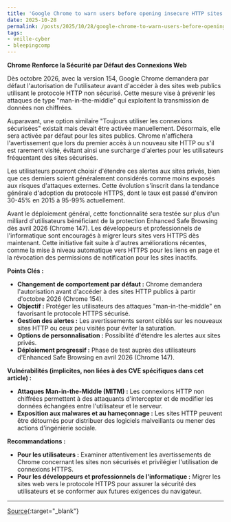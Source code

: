 ```yaml
---
title: 'Google Chrome to warn users before opening insecure HTTP sites'
date: 2025-10-28
permalink: /posts/2025/10/28/google-chrome-to-warn-users-before-opening-insecure-http-sites/
tags:
- veille-cyber
- bleepingcomp
---
```

**Chrome Renforce la Sécurité par Défaut des Connexions Web**

Dès octobre 2026, avec la version 154, Google Chrome demandera par défaut l'autorisation de l'utilisateur avant d'accéder à des sites web publics utilisant le protocole HTTP non sécurisé. Cette mesure vise à prévenir les attaques de type "man-in-the-middle" qui exploitent la transmission de données non chiffrées.

Auparavant, une option similaire "Toujours utiliser les connexions sécurisées" existait mais devait être activée manuellement. Désormais, elle sera activée par défaut pour les sites publics. Chrome n'affichera l'avertissement que lors du premier accès à un nouveau site HTTP ou s'il est rarement visité, évitant ainsi une surcharge d'alertes pour les utilisateurs fréquentant des sites sécurisés.

Les utilisateurs pourront choisir d'étendre ces alertes aux sites privés, bien que ces derniers soient généralement considérés comme moins exposés aux risques d'attaques externes. Cette évolution s'inscrit dans la tendance générale d'adoption du protocole HTTPS, dont le taux est passé d'environ 30-45% en 2015 à 95-99% actuellement.

Avant le déploiement général, cette fonctionnalité sera testée sur plus d'un milliard d'utilisateurs bénéficiant de la protection Enhanced Safe Browsing dès avril 2026 (Chrome 147). Les développeurs et professionnels de l'informatique sont encouragés à migrer leurs sites vers HTTPS dès maintenant. Cette initiative fait suite à d'autres améliorations récentes, comme la mise à niveau automatique vers HTTPS pour les liens en page et la révocation des permissions de notification pour les sites inactifs.

**Points Clés :**

*   **Changement de comportement par défaut :** Chrome demandera l'autorisation avant d'accéder à des sites HTTP publics à partir d'octobre 2026 (Chrome 154).
*   **Objectif :** Protéger les utilisateurs des attaques "man-in-the-middle" en favorisant le protocole HTTPS sécurisé.
*   **Gestion des alertes :** Les avertissements seront ciblés sur les nouveaux sites HTTP ou ceux peu visités pour éviter la saturation.
*   **Options de personnalisation :** Possibilité d'étendre les alertes aux sites privés.
*   **Déploiement progressif :** Phase de test auprès des utilisateurs d'Enhanced Safe Browsing en avril 2026 (Chrome 147).

**Vulnérabilités (implicites, non liées à des CVE spécifiques dans cet article) :**

*   **Attaques Man-in-the-Middle (MITM) :** Les connexions HTTP non chiffrées permettent à des attaquants d'intercepter et de modifier les données échangées entre l'utilisateur et le serveur.
*   **Exposition aux malwares et au hameçonnage :** Les sites HTTP peuvent être détournés pour distribuer des logiciels malveillants ou mener des actions d'ingénierie sociale.

**Recommandations :**

*   **Pour les utilisateurs :** Examiner attentivement les avertissements de Chrome concernant les sites non sécurisés et privilégier l'utilisation de connexions HTTPS.
*   **Pour les développeurs et professionnels de l'informatique :** Migrer les sites web vers le protocole HTTPS pour assurer la sécurité des utilisateurs et se conformer aux futures exigences du navigateur.

---
[Source](https://www.bleepingcomputer.com/news/google/google-chrome-to-warn-users-before-opening-insecure-http-sites/){:target="_blank"}
